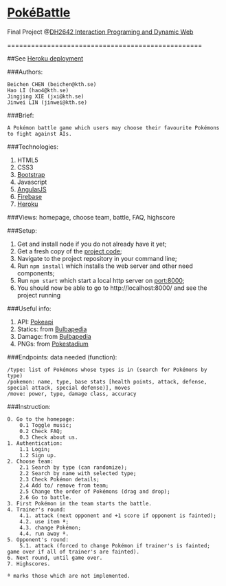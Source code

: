 # [PokéBattle](https://rocky-ocean-62233.herokuapp.com/)
Final Project @[DH2642 Interaction Programing and Dynamic Web](https://www.kth.se/social/course/DH2642/)

=================================================

##See [Heroku deployment](https://rocky-ocean-62233.herokuapp.com/)

###Authors:

    Beichen CHEN (beichen@kth.se)
    Hao LI (hao4@kth.se)
    Jingjing XIE (jxi@kth.se)
    Jinwei LIN (jinwei@kth.se)

###Brief:

    A Pokémon battle game which users may choose their favourite Pokémons to fight against AIs.

###Technologies:
1. HTML5
2. CSS3
3. [Bootstrap](http://getbootstrap.com/)
4. Javascript
5. [AngularJS](https://angularjs.org/)
6. [Firebase](https://firebase.google.com/)
7. [Heroku](https://www.heroku.com/platform)

###Views:
    homepage, choose team, battle, FAQ, highscore

###Setup:

1. Get and install node if you do not already have it yet;
2. Get a fresh copy of the [project code](https://github.com/beichenc/PokeBattle);
3. Navigate to the project repository in your command line;
4. Run `npm install` which installs the web server and other need components;
5. Run `npm start` which start a local http server on [port:8000](http://localhost:8000/);
6. You should now be able to go to http://localhost:8000/  and see the project running

###Useful info:

1. API: [Pokeapi](https://pokeapi.co/docsv2/)
2. Statics: from [Bulbapedia](http://bulbapedia.bulbagarden.net/wiki/Statistic)
3. Damage: from [Bulbapedia](http://bulbapedia.bulbagarden.net/wiki/Damage)
4. PNGs: from [Pokestadium](http://www.pokestadium.com/tools/sprites)


###Endpoints: data needed (function):

    /type: list of Pokémons whose types is in (search for Pokémons by type)
    /pokemon: name, type, base stats [health points, attack, defense, special attack, special defense)], moves
    /move: power, type, damage class, accuracy

###Instruction:

    0. Go to the homepage:
        0.1 Toggle music;
        0.2 Check FAQ;
        0.3 Check about us.
    1. Authentication:
        1.1 Login;
        1.2 Sign up.
    2. Choose team:
        2.1 Search by type (can randomize);
        2.2 Search by name with selected type;
        2.3 Check Pokémon details;
        2.4 Add to/ remove from team;
        2.5 Change the order of Pokémons (drag and drop);
        2.6 Go to battle.
    3. First Pokémon in the team starts the battle.
    4. Trainer's round:
        4.1. attack (next opponent and +1 score if opponent is fainted);
        4.2. use item ª;
        4.3. change Pokémon;
        4.4. run away ª.
    5. Opponent's round:
        5.1. attack (forced to change Pokémon if trainer's is fainted; game over if all of trainer's are fainted).
    6. Next round, until game over.
    7. Highscores.

    ª marks those which are not implemented.
